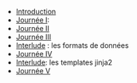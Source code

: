 * [Introduction](introduction.md)
* [Journée I](part_01.md): 
* [Journée II](part_02.md)
* [Journée III](part_03.md)
* [Interlude](interlude_01.md) : les formats de données
* [Journée IV](part_04.md)
* [Interlude](interlude_02.md): les templates jinja2
* [Journée V](part_05.md)
<!--stackedit_data:
eyJoaXN0b3J5IjpbMTE5MDExNDQ3OV19
-->